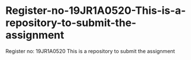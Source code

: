 # Register-no-19JR1A0520-This-is-a-repository-to-submit-the-assignment
Register no: 19JR1A0520 This is a repository to submit the assignment
